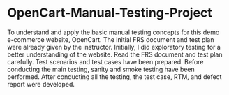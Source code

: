 # OpenCart-Manual-Testing-Project

To understand and apply the basic manual testing concepts for this demo e-commerce website, OpenCart. The initial FRS document and test plan were already given by the instructor. Initially, I did exploratory testing for a better understanding of the website. Read the FRS document and test plan carefully. Test scenarios and test cases have been prepared. Before conducting the main testing, sanity and smoke testing have been performed. After conducting all the testing, the test case, RTM, and defect report were developed.
